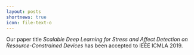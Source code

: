 ```yaml
---
layout: posts
shortnews: true
icon: file-text-o
---
```

Our paper title *Scalable Deep Learning for Stress and Affect Detection on Resource-Constrained Devices* has been accepted to IEEE ICMLA 2019.
